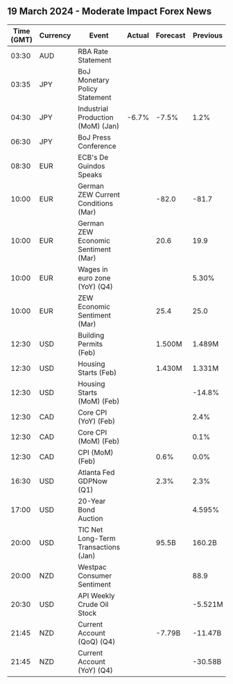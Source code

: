 ## 19 March 2024 - Moderate Impact Forex News

| Time (GMT) | Currency | Event | Actual | Forecast | Previous |
|------|----------|-------|--------|----------|----------|
| 03:30 | AUD | RBA Rate Statement |  |  |  |
| 03:35 | JPY | BoJ Monetary Policy Statement |  |  |  |
| 04:30 | JPY | Industrial Production (MoM) (Jan) | -6.7% | -7.5% | 1.2% |
| 06:30 | JPY | BoJ Press Conference |  |  |  |
| 08:30 | EUR | ECB's De Guindos Speaks |  |  |  |
| 10:00 | EUR | German ZEW Current Conditions (Mar) |  | -82.0 | -81.7 |
| 10:00 | EUR | German ZEW Economic Sentiment (Mar) |  | 20.6 | 19.9 |
| 10:00 | EUR | Wages in euro zone (YoY) (Q4) |  |  | 5.30% |
| 10:00 | EUR | ZEW Economic Sentiment (Mar) |  | 25.4 | 25.0 |
| 12:30 | USD | Building Permits (Feb) |  | 1.500M | 1.489M |
| 12:30 | USD | Housing Starts (Feb) |  | 1.430M | 1.331M |
| 12:30 | USD | Housing Starts (MoM) (Feb) |  |  | -14.8% |
| 12:30 | CAD | Core CPI (YoY) (Feb) |  |  | 2.4% |
| 12:30 | CAD | Core CPI (MoM) (Feb) |  |  | 0.1% |
| 12:30 | CAD | CPI (MoM) (Feb) |  | 0.6% | 0.0% |
| 16:30 | USD | Atlanta Fed GDPNow (Q1) |  | 2.3% | 2.3% |
| 17:00 | USD | 20-Year Bond Auction |  |  | 4.595% |
| 20:00 | USD | TIC Net Long-Term Transactions (Jan) |  | 95.5B | 160.2B |
| 20:00 | NZD | Westpac Consumer Sentiment |  |  | 88.9 |
| 20:30 | USD | API Weekly Crude Oil Stock |  |  | -5.521M |
| 21:45 | NZD | Current Account (QoQ) (Q4) |  | -7.79B | -11.47B |
| 21:45 | NZD | Current Account (YoY) (Q4) |  |  | -30.58B |
